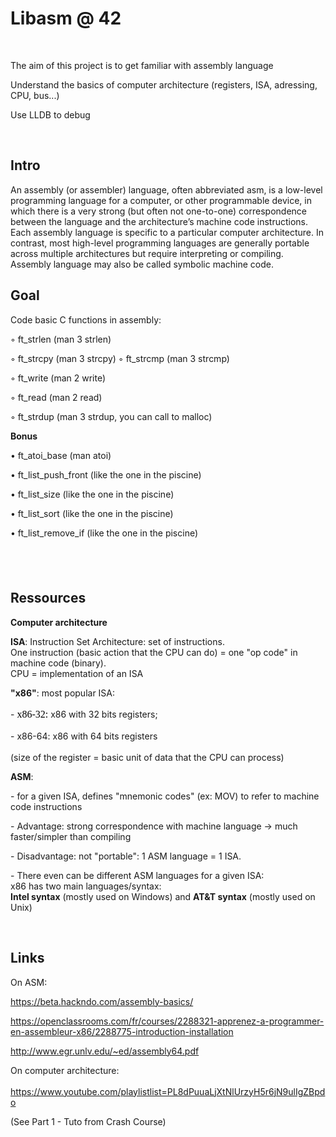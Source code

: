 <h1>Libasm @ 42</h1>
<p skip="true"><br></p>
<p skip="true">The aim of this project is to get familiar with assembly language</p>
<p skip="true">Understand the basics of computer architecture (registers, ISA, adressing, CPU, bus...)</p>
<p skip="true">Use LLDB to debug</p>
<p skip="true"><br></p>
<h2>Intro</h2>
<p>An assembly (or assembler) language, often abbreviated asm, is a low-level programming language for a computer, or other programmable device, in which there is a very strong (but often not one-to-one) correspondence between the language and the architecture&rsquo;s machine code instructions. Each assembly language is specific to a particular computer architecture. In contrast, most high-level programming languages are generally portable across multiple architectures but require interpreting or compiling. Assembly language may also be called symbolic machine code.</p>
<h2>Goal</h2>
<p>Code basic C functions in assembly:</p>
<p>◦ ft_strlen (man 3 strlen)</p>
<p>◦ ft_strcpy (man 3 strcpy) ◦ ft_strcmp (man 3 strcmp)</p>
<p>◦ ft_write (man 2 write)</p>
<p>◦ ft_read (man 2 read)</p>
<p>◦ ft_strdup (man 3 strdup, you can call to malloc)</p>
<p><strong>Bonus</strong></p>
<p>&bull; ft_atoi_base (man atoi)</p>
<p>&bull; ft_list_push_front (like the one in the piscine)</p>
<p>&bull; ft_list_size (like the one in the piscine)</p>
<p>&bull; ft_list_sort (like the one in the piscine)</p>
<p>&bull; ft_list_remove_if (like the one in the piscine)</p>
<h2><br></h2>
<h2>Ressources</h2>
<p><strong>Computer architecture</strong></p>
<p><strong>ISA</strong>: Instruction Set Architecture: set of instructions.<br>One instruction (basic action that the CPU can do) = one &quot;op code&quot; in machine code (binary).<br>CPU = implementation of an ISA</p>
<p><strong>&quot;x86&quot;</strong>: most popular ISA:<br><br>- <span style='color: rgb(0, 0, 0); font-family: "Times New Roman"; font-size: medium; font-style: normal; font-variant-ligatures: normal; font-variant-caps: normal; font-weight: 400; letter-spacing: normal; orphans: 2; text-align: start; text-indent: 0px; text-transform: none; white-space: normal; widows: 2; word-spacing: 0px; -webkit-text-stroke-width: 0px; text-decoration-style: initial; text-decoration-color: initial; display: inline !important; float: none;'>x86-32:&nbsp;</span>x86 with 32 bits registers;<br><br>- x86-64: x86 with 64 bits registers<br><br>(size of the register = basic unit of data that the CPU can process)</p>
<p><strong>ASM</strong>:&nbsp;</p>
<p>- for a given ISA, defines &quot;mnemonic codes&quot; (ex: MOV) to refer to machine code instructions</p>
<p>- Advantage: strong correspondence with machine language -&gt; much faster/simpler than compiling</p>
<p>- Disadvantage: not &quot;portable&quot;: 1 ASM language = 1 ISA.&nbsp;</p>
<p>- There even can be different ASM languages for a given ISA:<br>x86 has two main languages/syntax:<br><strong>Intel syntax</strong> (mostly used on Windows) and <strong>AT&amp;T syntax</strong> (mostly used on Unix)</p>
<p><br></p>
<h2>Links</h2>
<p>On ASM:</p>
<p><a href="https://beta.hackndo.com/assembly-basics/">https://beta.hackndo.com/assembly-basics/</a></p>
<p><a href="https://openclassrooms.com/fr/courses/2288321-apprenez-a-programmer-en-assembleur-x86/2288775-introduction-installation">https://openclassrooms.com/fr/courses/2288321-apprenez-a-programmer-en-assembleur-x86/2288775-introduction-installation</a></p>
<p><a href="http://www.egr.unlv.edu/~ed/assembly64.pdf">http://www.egr.unlv.edu/~ed/assembly64.pdf</a></p>
<p>On computer architecture:<br><br><a href="https://www.youtube.com/playlist?list=PL8dPuuaLjXtNlUrzyH5r6jN9ulIgZBpdo">https://www.youtube.com/playlistlist=PL8dPuuaLjXtNlUrzyH5r6jN9ulIgZBpdo</a></p>
<p>(See Part 1 - Tuto from Crash Course)</p>

